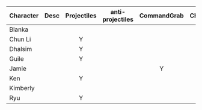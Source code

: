 | Character | Desc | Projectiles | anti-projectiles | CommandGrab |  Charge | Stock | Teleport |
| :--- | :-- | :-----------: | :--: | :--: | :--: | :--: | :--: |
| Blanka  ||  | | | Y | Y | |
| Chun Li  || Y | | | | | |
| Dhalsim || Y | | | | | Y |
| Guile || Y | | | Y | | |
| Jamie || | | Y | | Y | |
| Ken || Y | | | | | |
| Kimberly ||  | | | | Y | Y |
| Ryu || Y | | | | | |

